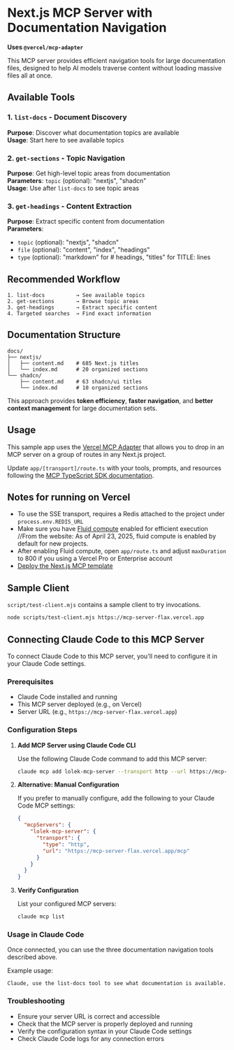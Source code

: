 # Next.js MCP Server with Documentation Navigation

**Uses `@vercel/mcp-adapter`**

This MCP server provides efficient navigation tools for large documentation files, designed to help AI models traverse content without loading massive files all at once.

## Available Tools

### 1. `list-docs` - Document Discovery
**Purpose**: Discover what documentation topics are available  
**Usage**: Start here to see available topics

### 2. `get-sections` - Topic Navigation  
**Purpose**: Get high-level topic areas from documentation  
**Parameters**: `topic` (optional): "nextjs", "shadcn"  
**Usage**: Use after `list-docs` to see topic areas

### 3. `get-headings` - Content Extraction
**Purpose**: Extract specific content from documentation  
**Parameters**: 
- `topic` (optional): "nextjs", "shadcn"
- `file` (optional): "content", "index", "headings" 
- `type` (optional): "markdown" for # headings, "titles" for TITLE: lines

## Recommended Workflow

```
1. list-docs          → See available topics
2. get-sections       → Browse topic areas  
3. get-headings       → Extract specific content
4. Targeted searches  → Find exact information
```

## Documentation Structure

```
docs/
├── nextjs/
│   ├── content.md    # 685 Next.js titles
│   └── index.md      # 20 organized sections
└── shadcn/
    ├── content.md    # 63 shadcn/ui titles  
    └── index.md      # 10 organized sections
```

This approach provides **token efficiency**, **faster navigation**, and **better context management** for large documentation sets.

## Usage

This sample app uses the [Vercel MCP Adapter](https://www.npmjs.com/package/@vercel/mcp-adapter) that allows you to drop in an MCP server on a group of routes in any Next.js project.

Update `app/[transport]/route.ts` with your tools, prompts, and resources following the [MCP TypeScript SDK documentation](https://github.com/modelcontextprotocol/typescript-sdk/tree/main?tab=readme-ov-file#server).

## Notes for running on Vercel

- To use the SSE transport, requires a Redis attached to the project under `process.env.REDIS_URL`
- Make sure you have [Fluid compute](https://vercel.com/docs/functions/fluid-compute) enabled for efficient execution
//From the website: As of April 23, 2025, fluid compute is enabled by default for new projects.
- After enabling Fluid compute, open `app/route.ts` and adjust `maxDuration` to 800 if you using a Vercel Pro or Enterprise account
- [Deploy the Next.js MCP template](https://vercel.com/templates/next.js/model-context-protocol-mcp-with-next-js)

## Sample Client

`script/test-client.mjs` contains a sample client to try invocations.

```sh
node scripts/test-client.mjs https://mcp-server-flax.vercel.app
```

## Connecting Claude Code to this MCP Server

To connect Claude Code to this MCP server, you'll need to configure it in your Claude Code settings.

### Prerequisites
- Claude Code installed and running
- This MCP server deployed (e.g., on Vercel)
- Server URL (e.g., `https://mcp-server-flax.vercel.app`)

### Configuration Steps

1. **Add MCP Server using Claude Code CLI**
   
   Use the following Claude Code command to add this MCP server:

   ```bash
   claude mcp add lolek-mcp-server --transport http --url https://mcp-server-flax.vercel.app/mcp
   ```

2. **Alternative: Manual Configuration**
   
   If you prefer to manually configure, add the following to your Claude Code MCP settings:

   ```json
   {
     "mcpServers": {
       "lolek-mcp-server": {
         "transport": {
           "type": "http",
           "url": "https://mcp-server-flax.vercel.app/mcp"
         }
       }
     }
   }
   ```

3. **Verify Configuration**
   
   List your configured MCP servers:
   ```bash
   claude mcp list
   ```

### Usage in Claude Code

Once connected, you can use the three documentation navigation tools described above.

Example usage:
```
Claude, use the list-docs tool to see what documentation is available.
```

### Troubleshooting

- Ensure your server URL is correct and accessible
- Check that the MCP server is properly deployed and running
- Verify the configuration syntax in your Claude Code settings
- Check Claude Code logs for any connection errors



